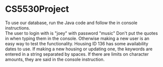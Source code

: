 # CS5530Project

To use our database, run the Java code and follow the in console instructions.  
The user to login with is "joey" with password "music"
Don't put the quotes in when typing them in the console.
Otherwise making a new user is an easy way to test the functionality.
Housing ID 136 has some availability dates to use.
If making a new housing or updating one, the keywords are entered in a string separated by spaces.
If there are limits on character amounts, they are said in the console instruction.
